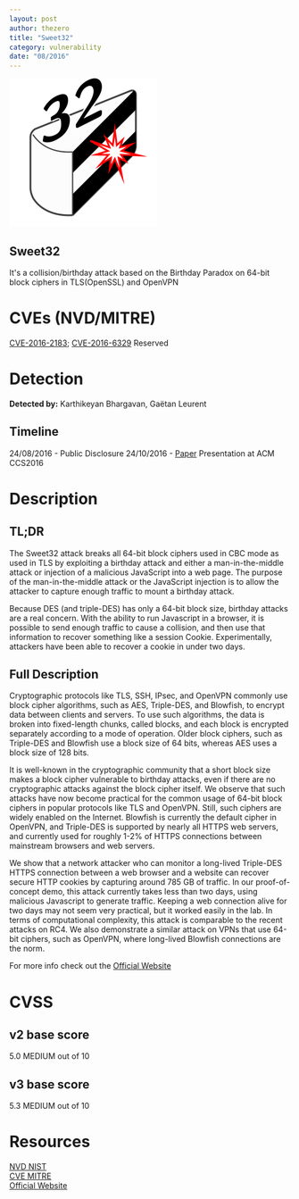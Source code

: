 ```yaml
---
layout: post
author: thezero
title: "Sweet32"
category: vulnerability
date: "08/2016"
---
```


![Sweet32 logo](/logos/Sweet32.svg "Sweet32 logo")

## Sweet32

It's a collision/birthday attack based on the Birthday Paradox on 64-bit block ciphers in TLS(OpenSSL) and OpenVPN
<!-- more -->

# CVEs (NVD/MITRE)
[CVE-2016-2183](https://web.nvd.nist.gov/view/vuln/detail?vulnId=CVE-2016-2183); [CVE-2016-6329](https://cve.mitre.org/cgi-bin/cvename.cgi?name=CVE-2016-6329) Reserved

# Detection

**Detected by:** Karthikeyan Bhargavan, Gaëtan Leurent

## Timeline
24/08/2016 - Public Disclosure
24/10/2016 - [Paper](https://sweet32.info/SWEET32_CCS16.pdf) Presentation at ACM CCS2016


# Description

## TL;DR
The Sweet32 attack breaks all 64-bit block ciphers used in CBC mode as used in TLS by exploiting a birthday attack and either a man-in-the-middle attack or injection of a malicious JavaScript into a web page. 
The purpose of the man-in-the-middle attack or the JavaScript injection is to allow the attacker to capture enough traffic to mount a birthday attack.

Because DES (and triple-DES) has only a 64-bit block size, birthday attacks are a real concern. With the ability to run Javascript in a browser, it is possible to send enough traffic to cause a collision, and then use that information to recover something like a session Cookie. 
Experimentally, attackers have been able to recover a cookie in under two days. 


## Full Description
Cryptographic protocols like TLS, SSH, IPsec, and OpenVPN commonly use block cipher algorithms, such as AES, Triple-DES, and Blowfish, to encrypt data between clients and servers. To use such algorithms, the data is broken into fixed-length chunks, called blocks, and each block is encrypted separately according to a mode of operation. Older block ciphers, such as Triple-DES and Blowfish use a block size of 64 bits, whereas AES uses a block size of 128 bits.

It is well-known in the cryptographic community that a short block size makes a block cipher vulnerable to birthday attacks, even if there are no cryptographic attacks against the block cipher itself. We observe that such attacks have now become practical for the common usage of 64-bit block ciphers in popular protocols like TLS and OpenVPN. Still, such ciphers are widely enabled on the Internet. Blowfish is currently the default cipher in OpenVPN, and Triple-DES is supported by nearly all HTTPS web servers, and currently used for roughly 1-2% of HTTPS connections between mainstream browsers and web servers.

We show that a network attacker who can monitor a long-lived Triple-DES HTTPS connection between a web browser and a website can recover secure HTTP cookies by capturing around 785 GB of traffic. In our proof-of-concept demo, this attack currently takes less than two days, using malicious Javascript to generate traffic. Keeping a web connection alive for two days may not seem very practical, but it worked easily in the lab. In terms of computational complexity, this attack is comparable to the recent attacks on RC4. We also demonstrate a similar attack on VPNs that use 64-bit ciphers, such as OpenVPN, where long-lived Blowfish connections are the norm.

For more info check out the [Official Website](http://sweet32.info)

# CVSS 
## v2 base score
5.0 MEDIUM out of 10

## v3 base score
5.3 MEDIUM out of 10

# Resources
[NVD NIST](https://web.nvd.nist.gov/view/vuln/detail?vulnId=CVE-2014-2183)<br/>
[CVE MITRE](https://cve.mitre.org/cgi-bin/cvename.cgi?name=CVE-2014-2183)<br/>
[Official Website](http://sweet32.info)
